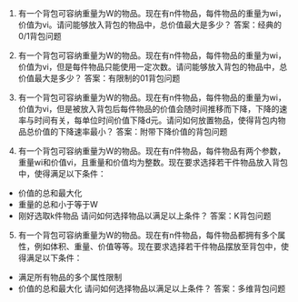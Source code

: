 

1. 有一个背包可容纳重量为W的物品。现在有n件物品，每件物品的重量为wi，价值为vi。请问能够放入背包的物品中，总价值最大是多少？
答案：经典的0/1背包问题

2. 有一个背包可容纳重量为W的物品。现在有n件物品，每件物品的重量为wi，价值为vi，但是每件物品只能使用一定次数。请问能够放入背包的物品中，总价值最大是多少？
答案：有限制的01背包问题

3. 有一个背包可容纳重量为W的物品。现在有n件物品，每件物品的重量为wi，价值为vi，但是被放入背包后每件物品的价值会随时间推移而下降，下降的速率与时间有关，每单位时间价值下降d元。请问如何放置物品，使得背包内物品总价值的下降速率最小？
答案：附带下降价值的背包问题

4. 有一个背包可容纳重量为W的物品。现在有n件物品，每件物品有两个参数，重量wi和价值vi，且重量和价值均为整数。现在要求选择若干件物品放入背包中，使得满足以下条件：
- 价值的总和最大化
- 重量的总和小于等于W
- 刚好选取k件物品
请问如何选择物品以满足以上条件？
答案：K背包问题

5. 有一个背包可容纳重量为W的物品。现在有n件物品，每件物品都拥有多个属性，例如体积、重量、价值等等。现在要求选择若干件物品摆放至背包中，使得满足以下条件：
- 满足所有物品的多个属性限制
- 价值的总和最大化
请问如何选择物品以满足以上条件？
答案：多维背包问题